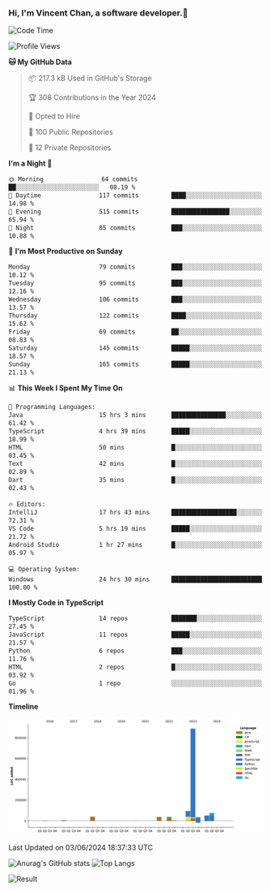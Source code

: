 ### Hi, I'm Vincent Chan, a software developer.👋

<!--
**hkvincent/hkvincent** is a ✨ _special_ ✨ repository because its `README.md` (this file) appears on your GitHub profile.

Here are some ideas to get you started:

- 🔭 I’m currently working on ...
- 🌱 I’m currently learning ...
- 👯 I’m looking to collaborate on ...
- 🤔 I’m looking for help with ...
- 💬 Ask me about ...
- 📫 How to reach me: ...
- 😄 Pronouns: ...
- ⚡ Fun fact: ...
-->
<!--START_SECTION:waka-->
![Code Time](http://img.shields.io/badge/Code%20Time-1%2C203%20hrs%2032%20mins-blue)

![Profile Views](http://img.shields.io/badge/Profile%20Views-0-blue)

**🐱 My GitHub Data** 

> 📦 217.3 kB Used in GitHub's Storage 
 > 
> 🏆 308 Contributions in the Year 2024
 > 
> 💼 Opted to Hire
 > 
> 📜 100 Public Repositories 
 > 
> 🔑 12 Private Repositories 
 > 
**I'm a Night 🦉** 

```text
🌞 Morning                64 commits          ██░░░░░░░░░░░░░░░░░░░░░░░   08.19 % 
🌆 Daytime                117 commits         ████░░░░░░░░░░░░░░░░░░░░░   14.98 % 
🌃 Evening                515 commits         ████████████████░░░░░░░░░   65.94 % 
🌙 Night                  85 commits          ███░░░░░░░░░░░░░░░░░░░░░░   10.88 % 
```
📅 **I'm Most Productive on Sunday** 

```text
Monday                   79 commits          ███░░░░░░░░░░░░░░░░░░░░░░   10.12 % 
Tuesday                  95 commits          ███░░░░░░░░░░░░░░░░░░░░░░   12.16 % 
Wednesday                106 commits         ███░░░░░░░░░░░░░░░░░░░░░░   13.57 % 
Thursday                 122 commits         ████░░░░░░░░░░░░░░░░░░░░░   15.62 % 
Friday                   69 commits          ██░░░░░░░░░░░░░░░░░░░░░░░   08.83 % 
Saturday                 145 commits         █████░░░░░░░░░░░░░░░░░░░░   18.57 % 
Sunday                   165 commits         █████░░░░░░░░░░░░░░░░░░░░   21.13 % 
```


📊 **This Week I Spent My Time On** 

```text
💬 Programming Languages: 
Java                     15 hrs 3 mins       ███████████████░░░░░░░░░░   61.42 % 
TypeScript               4 hrs 39 mins       █████░░░░░░░░░░░░░░░░░░░░   18.99 % 
HTML                     50 mins             █░░░░░░░░░░░░░░░░░░░░░░░░   03.45 % 
Text                     42 mins             █░░░░░░░░░░░░░░░░░░░░░░░░   02.89 % 
Dart                     35 mins             █░░░░░░░░░░░░░░░░░░░░░░░░   02.43 % 

🔥 Editors: 
IntelliJ                 17 hrs 43 mins      ██████████████████░░░░░░░   72.31 % 
VS Code                  5 hrs 19 mins       █████░░░░░░░░░░░░░░░░░░░░   21.72 % 
Android Studio           1 hr 27 mins        █░░░░░░░░░░░░░░░░░░░░░░░░   05.97 % 

💻 Operating System: 
Windows                  24 hrs 30 mins      █████████████████████████   100.00 % 
```

**I Mostly Code in TypeScript** 

```text
TypeScript               14 repos            ███████░░░░░░░░░░░░░░░░░░   27.45 % 
JavaScript               11 repos            █████░░░░░░░░░░░░░░░░░░░░   21.57 % 
Python                   6 repos             ███░░░░░░░░░░░░░░░░░░░░░░   11.76 % 
HTML                     2 repos             █░░░░░░░░░░░░░░░░░░░░░░░░   03.92 % 
Go                       1 repo              ░░░░░░░░░░░░░░░░░░░░░░░░░   01.96 % 
```



**Timeline**

![Lines of Code chart](https://raw.githubusercontent.com/hkvincent/hkvincent/main/assets/bar_graph.png)


 Last Updated on 03/06/2024 18:37:33 UTC
<!--END_SECTION:waka-->
![Anurag's GitHub stats](https://github-readme-stats.vercel.app/api?username=hkvincent&rank_icon=github&hide=contribs,prs)
![Top Langs](https://github-readme-stats.vercel.app/api/top-langs/?username=hkvincent&layout=compact)

![Result](https://image-keeper.vincentchan.workers.dev/file/eff033ac20714fe72c62b.png)
